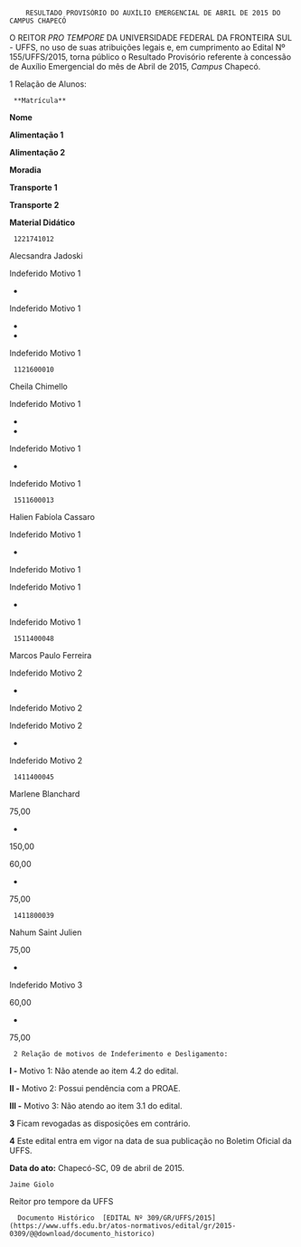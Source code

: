         RESULTADO PROVISÓRIO DO AUXÍLIO EMERGENCIAL DE ABRIL DE 2015 DO CAMPUS CHAPECÓ  

O REITOR *PRO TEMPORE* DA UNIVERSIDADE FEDERAL DA FRONTEIRA SUL - UFFS, no uso de suas atribuições legais e, em cumprimento ao Edital Nº 155/UFFS/2015, torna público o Resultado Provisório referente à concessão de Auxílio Emergencial do mês de Abril de 2015, *Campus* Chapecó.

 1 Relação de Alunos:

     **Matrícula**

   **Nome**

   **Alimentação 1**

   **Alimentação 2**

   **Moradia**

   **Transporte 1**

   **Transporte 2**

   **Material Didático**

     1221741012

   Alecsandra Jadoski

   Indeferido Motivo 1

   -

   Indeferido Motivo 1

   -

   -

   Indeferido Motivo 1

     1121600010

   Cheila Chimello

   Indeferido Motivo 1

   -

   -

   Indeferido Motivo 1

   -

   Indeferido Motivo 1

     1511600013

   Halien Fabíola Cassaro

   Indeferido Motivo 1

   -

   Indeferido Motivo 1

   Indeferido Motivo 1

   -

   Indeferido Motivo 1

     1511400048

   Marcos Paulo Ferreira

   Indeferido Motivo 2

   -

   Indeferido Motivo 2

   Indeferido Motivo 2

   -

   Indeferido Motivo 2

     1411400045

   Marlene Blanchard

   75,00

   -

   150,00

   60,00

   -

   75,00

     1411800039

   Nahum Saint Julien

   75,00

   -

   Indeferido Motivo 3

   60,00

   -

   75,00

     2 Relação de motivos de Indeferimento e Desligamento:

 **I -** Motivo 1: Não atende ao item 4.2 do edital.

 **II -** Motivo 2: Possui pendência com a PROAE.

 **III -** Motivo 3: Não atendo ao item 3.1 do edital.

 **3** Ficam revogadas as disposições em contrário.

 **4** Este edital entra em vigor na data de sua publicação no Boletim Oficial da UFFS.

  

   **Data do ato:** Chapecó-SC, 09 de abril de 2015.   
 

    Jaime Giolo   
 Reitor pro tempore da UFFS 

      Documento Histórico  [EDITAL Nº 309/GR/UFFS/2015](https://www.uffs.edu.br/atos-normativos/edital/gr/2015-0309/@@download/documento_historico)     
      
